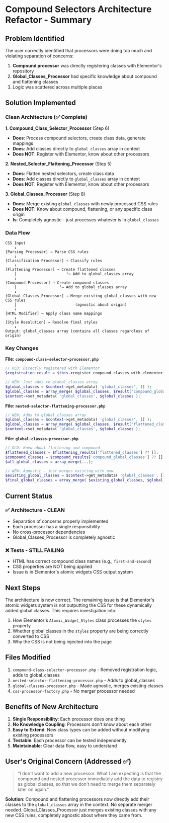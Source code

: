 # Compound Selectors Architecture Refactor - Summary

## Problem Identified

The user correctly identified that processors were doing too much and violating separation of concerns:

1. **Compound processor** was directly registering classes with Elementor's repository
2. **Global_Classes_Processor** had specific knowledge about compound and flattening classes
3. Logic was scattered across multiple places

## Solution Implemented

### Clean Architecture (✅ Complete)

**1. Compound_Class_Selector_Processor** (Step 6)
- **Does**: Process compound selectors, create class data, generate mappings
- **Does**: Add classes directly to `global_classes` array in context
- **Does NOT**: Register with Elementor, know about other processors

**2. Nested_Selector_Flattening_Processor** (Step 5)
- **Does**: Flatten nested selectors, create class data
- **Does**: Add classes directly to `global_classes` array in context
- **Does NOT**: Register with Elementor, know about other processors

**3. Global_Classes_Processor** (Step 8)
- **Does**: Merge existing `global_classes` with newly processed CSS rules
- **Does NOT**: Know about compound, flattening, or any specific class origin
- **Is**: Completely agnostic - just processes whatever is in `global_classes`

### Data Flow

```
CSS Input
    ↓
[Parsing Processor] → Parse CSS rules
    ↓
[Classification Processor] → Classify rules
    ↓
[Flattening Processor] → Create flattened classes
    │                      └→ Add to global_classes array
    ↓
[Compound Processor] → Create compound classes
    │                   └→ Add to global_classes array
    ↓
[Global_Classes_Processor] → Merge existing global_classes with new CSS rules
    │                          (agnostic about origin)
    ↓
[HTML Modifier] → Apply class name mappings
    ↓
[Style Resolution] → Resolve final styles
    ↓
Output: global_classes array (contains all classes regardless of origin)
```

### Key Changes

**File: `compound-class-selector-processor.php`**
```php
// OLD: Directly registered with Elementor
$registration_result = $this->register_compound_classes_with_elementor(...);

// NEW: Just adds to global_classes array
$global_classes = $context->get_metadata( 'global_classes', [] );
$global_classes = array_merge( $global_classes, $result['compound_global_classes'] );
$context->set_metadata( 'global_classes', $global_classes );
```

**File: `nested-selector-flattening-processor.php`**
```php
// NEW: Adds to global_classes array
$global_classes = $context->get_metadata( 'global_classes', [] );
$global_classes = array_merge( $global_classes, $result['flattened_classes'] );
$context->set_metadata( 'global_classes', $global_classes );
```

**File: `global-classes-processor.php`**
```php
// OLD: Knew about flattening and compound
$flattened_classes = $flattening_results['flattened_classes'] ?? [];
$compound_classes = $compound_results['compound_global_classes'] ?? [];
$all_global_classes = array_merge(...);

// NEW: Agnostic - just merges existing with new
$existing_global_classes = $context->get_metadata( 'global_classes', [] );
$final_global_classes = array_merge( $existing_global_classes, $global_classes_result['global_classes'] );
```

## Current Status

### ✅ Architecture - CLEAN
- Separation of concerns properly implemented
- Each processor has a single responsibility
- No cross-processor dependencies
- Global_Classes_Processor is completely agnostic

### ❌ Tests - STILL FAILING
- HTML has correct compound class names (e.g., `first-and-second`)
- CSS properties are NOT being applied
- Issue is in Elementor's atomic widgets CSS output system

## Next Steps

The architecture is now correct. The remaining issue is that Elementor's atomic widgets system is not outputting the CSS for these dynamically added global classes. This requires investigation into:

1. How Elementor's `Atomic_Widget_Styles` class processes the `styles` property
2. Whether global classes in the `styles` property are being correctly converted to CSS
3. Why the CSS is not being injected into the page

## Files Modified

1. `compound-class-selector-processor.php` - Removed registration logic, adds to global_classes
2. `nested-selector-flattening-processor.php` - Adds to global_classes
3. `global-classes-processor.php` - Made agnostic, merges existing classes
4. `css-processor-factory.php` - No merger processor needed

## Benefits of New Architecture

1. **Single Responsibility**: Each processor does one thing
2. **No Knowledge Coupling**: Processors don't know about each other
3. **Easy to Extend**: New class types can be added without modifying existing processors
4. **Testable**: Each processor can be tested independently
5. **Maintainable**: Clear data flow, easy to understand

## User's Original Concern (Addressed ✅)

> "I don't want to add a new processor. What I am expecting is that the compound and nested processor immediately add the data to registry as global classes, so that we don't need to merge them separately later on again."

**Solution**: Compound and flattening processors now directly add their classes to the `global_classes` array in the context. No separate merger needed. Global_Classes_Processor just merges existing classes with any new CSS rules, completely agnostic about where they came from.

